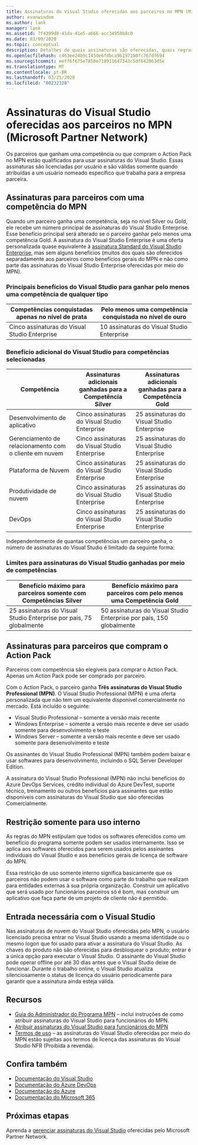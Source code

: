 ```yaml
---
title: Assinaturas do Visual Studio oferecidas aos parceiros no MPN (Microsoft Partner Network)
author: evanwindom
ms.author: lank
manager: lank
ms.assetid: 7f4399d8-41da-41e5-a666-acc34958b8c0
ms.date: 03/09/2020
ms.topic: conceptual
description: Detalhes de quais assinaturas são oferecidas, quais regras se aplicam e quantas assinaturas são oferecidas no MPN.
ms.openlocfilehash: c463ee24b9c145de6fdbca9b1971b0fc767df694
ms.sourcegitcommit: eeff6f675e7850e718911647343c5df642063d5e
ms.translationtype: MT
ms.contentlocale: pt-BR
ms.lasthandoff: 03/25/2020
ms.locfileid: "80232328"
---
```

# <a name="visual-studio-subscriptions-offered-to-partners-in-the-microsoft-partner-network-mpn"></a>Assinaturas do Visual Studio oferecidas aos parceiros no MPN (Microsoft Partner Network)

Os parceiros que ganham uma competência ou que compram o Action Pack no MPN estão qualificados para usar assinaturas do Visual Studio. Essas assinaturas são licenciadas por usuário e são válidas somente quando atribuídas a um usuário nomeado específico que trabalha para a empresa parceira.

## <a name="subscriptions-for-partners-with-an-mpn-competency"></a>Assinaturas para parceiros com uma competência do MPN

Quando um parceiro ganha uma competência, seja no nível Silver ou Gold, ele recebe um número principal de assinaturas do Visual Studio Enterprise. Esse benefício principal será alterado se o parceiro ganhar pelo menos uma competência Gold. A assinatura do Visual Studio Enterprise é uma oferta personalizada quase equivalente à [assinatura Standard do Visual Studio Enterprise](https://visualstudio.microsoft.com/vs/pricing/), mas sem alguns benefícios (muitos dos quais são oferecidos separadamente aos parceiros como benefícios gerais do MPN e não como parte das assinaturas do Visual Studio Enterprise oferecidas por meio do MPN).

### <a name="core-visual-studio-benefit-for-earning-at-least-one-competency-of-any-kind"></a>Principais benefícios do Visual Studio para ganhar pelo menos uma competência de qualquer tipo

| Competências conquistadas apenas no nível de prata               | Pelo menos uma competência conquistada no nível de ouro   |
|------------------------------------------------------------|----------------------------------------------------|
| Cinco assinaturas do Visual Studio Enterprise                   | 10 assinaturas do Visual Studio Enterprise          |

### <a name="additional-visual-studio-benefit-for-select-competencies"></a>Benefício adicional do Visual Studio para competências selecionadas

| Competência                                  | Assinaturas adicionais ganhadas para a Competência **Silver** | Assinaturas adicionais ganhadas para a Competência **Gold** |
|---------------------------------------------|-----------------------------------------------------------|---------------------------------------------------------|
| Desenvolvimento de aplicativo                     | Cinco assinaturas do Visual Studio Enterprise                  | 25 assinaturas do Visual Studio Enterprise               |
| Gerenciamento de relacionamento com o cliente em nuvem      | Cinco assinaturas do Visual Studio Enterprise                  | 25 assinaturas do Visual Studio Enterprise               |
| Plataforma de Nuvem                              | Cinco assinaturas do Visual Studio Enterprise                  | 25 assinaturas do Visual Studio Enterprise               |
| Produtividade de nuvem                          | Cinco assinaturas do Visual Studio Enterprise                  | 25 assinaturas do Visual Studio Enterprise               |
| DevOps                                      | Cinco assinaturas do Visual Studio Enterprise                  | 25 assinaturas do Visual Studio Enterprise                |

Independentemente de quantas competências um parceiro ganha, o número de assinaturas do Visual Studio é limitado da seguinte forma:

### <a name="limits-for-visual-studio-subscriptions-earned-through-competencies"></a>Limites para assinaturas do Visual Studio ganhadas por meio de competências

| Benefício máximo para parceiros somente com Competências Silver                   | Benefício máximo para parceiros com pelo menos uma Competência Gold               |
|------------------------------------------------------------------------------|------------------------------------------------------------------------------|
| 25 assinaturas do Visual Studio Enterprise por país, 75 globalmente          | 50 assinaturas do Visual Studio Enterprise por país, 150 globalmente         |

## <a name="subscriptions-for-partners-purchasing-the-action-pack"></a>Assinaturas para parceiros que compram o Action Pack

Parceiros com competência são elegíveis para comprar o Action Pack. Apenas um Action Pack pode ser comprado por parceiro.

Com o Action Pack, o parceiro ganha **Três assinaturas do Visual Studio Professional (MPN)**. O Visual Studio Professional (MPN) é uma oferta personalizada que não tem um equivalente disponível comercialmente no mercado. Está incluído o seguinte:

- Visual Studio Professional – somente a versão mais recente
- Windows Enterprise – somente a versão mais recente e deve ser usado somente para desenvolvimento e teste
- Windows Server – somente a versão mais recente e deve ser usado somente para desenvolvimento e teste

Os assinantes do Visual Studio Professional (MPN) também podem baixar e usar softwares para desenvolvimento, incluindo o SQL Server Developer Edition.

A assinatura do Visual Studio Professional (MPN) não inclui benefícios do Azure DevOps Services, crédito individual do Azure DevTest, suporte técnico, treinamento ou outros benefícios para assinantes que estão disponíveis com assinaturas do Visual Studio que são oferecidas Comercialmente.

## <a name="internal-use-only-restriction"></a>Restrição somente para uso interno

As regras do MPN estipulam que todos os softwares oferecidos como um benefício do programa somente podem ser usados internamente. Isso se aplica aos softwares oferecidos para serem usados pelos assinantes individuais do Visual Studio e aos benefícios gerais de licença de software do MPN.

Essa restrição de uso somente interno significa basicamente que os parceiros não podem usar o software como parte do trabalho que realizam para entidades externas à sua própria organização. Construir um aplicativo que será usado por funcionários parceiros só é bom, mas construir um aplicativo que faça parte de um projeto de cliente não é permitido.

## <a name="sign-in-required-with-visual-studio"></a>Entrada necessária com o Visual Studio

Nas assinaturas de nuvem do Visual Studio oferecidas pelo MPN, o usuário licenciado precisa entrar no Visual Studio usando a mesma identidade ou o mesmo logon que foi usado para ativar a assinatura do Visual Studio. As chaves do produto não são oferecidas para desbloquear o produto; entrar é a única opção para executar o Visual Studio. O assinante do Visual Studio pode operar offline por até 30 dias antes que o Visual Studio deixe de funcionar. Durante o trabalho online, o Visual Studio atualiza silenciosamente o status de licença do usuário periodicamente para garantir que a assinatura ainda esteja válida.

## <a name="resources"></a>Recursos

- [Guia do Administrador do Programa MPN](https://assets.microsoft.com/en-us/Program-Administrator-Guide-to-Software-and-Online-Services-Benefits_1.pdf) – inclui instruções de como atribuir assinaturas do Visual Studio para funcionários do MPN.
- [Atribuir assinaturas do Visual Studio para funcionários do MPN](manage-mpn-subscriptions.md)
- [Termos de uso](https://www.microsoft.com/useterms/) – as assinaturas do Visual Studio oferecidas por meio do MPN estão sujeitas aos termos de licença das assinaturas do Visual Studio NFR (Proibida a revenda).


## <a name="see-also"></a>Confira também
- [Documentação do Visual Studio](https://docs.microsoft.com/visualstudio/)
- [Documentação do Azure DevOps](https://docs.microsoft.com/azure/devops/)
- [Documentação do Azure](https://docs.microsoft.com/azure/)
- [Documentação do Microsoft 365](https://docs.microsoft.com/microsoft-365/)

## <a name="next-steps"></a>Próximas etapas

Aprenda a [gerenciar assinaturas do Visual Studio](manage-mpn-subscriptions.md) oferecidas pelo Microsoft Partner Network.
